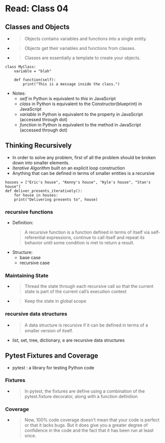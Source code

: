 # Read: Class 04

## Classes and Objects

- > Objects contains variables and functions into a single entity.
- > Objects get their variables and functions from classes.
- > Classes are essentially a template to create your objects.

```
class MyClass:
    variable = "blah"

    def function(self):
        print("This is a message inside the class.")
```

- Notes:
  - _self_ in Python is equivalent to _this_ in JavaScript
  - _class_ in Python is equivalent to the Constructor(blueprint) in JavaScript
  - _variable_ in Python is equivalent to the property in JavaScript (accessed through dot)
  - _function_ in Python is equivalent to the method in JavaScript (accessed through dot)

## Thinking Recursively

- In order to solve any problem, first of all the problem should be broken down into smaller elements.
- _Iterative Algorithm_ built on an explicit loop construction
- Anything that can be defined in terms of smaller entities is a recursive

```
houses = ["Eric's house", "Kenny's house", "Kyle's house", "Stan's house"]
def deliver_presents_iteratively():
    for house in houses:
    print("Delivering presents to", house)
```

### recursive functions

- Definition:
  > A recursive function is a function defined in terms of itself via self-referential expressions, continue to call itself and repeat its behavior until some condition is met to return a result.
- Structure:
  - base case
  - recursive case

### Maintaining State

- > Thread the state through each recursive call so that the current state is part of the current call’s execution context
- > Keep the state in global scope

### recursive data structures

- > A data structure is recursive if it can be deﬁned in terms of a smaller version of itself.
- list, set, tree, dictionary, e are recursive data structures

## Pytest Fixtures and Coverage

- pytest : a library for testing Python code

### Fixtures

- > In pytest, the fixtures are define using a combination of the pytest.fixture decorator, along with a function definition

### Coverage

- > Now, 100% code coverage doesn't mean that your code is perfect or that it lacks bugs. But it does give you a greater degree of confidence in the code and the fact that it has been run at least once.
